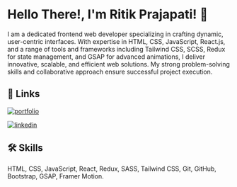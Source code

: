 
# Hello There!, I'm Ritik Prajapati! 👋


I am a dedicated frontend web developer specializing in crafting dynamic, user-centric interfaces. With expertise in HTML, CSS, JavaScript, React.js, and a range of tools and frameworks including Tailwind CSS, SCSS, Redux for state management, and GSAP for advanced animations, I deliver innovative, scalable, and efficient web solutions. My strong problem-solving skills and collaborative approach ensure successful project execution.


## 🔗 Links
[![portfolio](https://img.shields.io/badge/my_portfolio-000?style=for-the-badge&logo=ko-fi&logoColor=white)](https://ritikprajapati.netlify.app)

[![linkedin](https://img.shields.io/badge/linkedin-0A66C2?style=for-the-badge&logo=linkedin&logoColor=white)](https://www.linkedin.com/in/ritik-prajapati-666a8823a/)


## 🛠 Skills
HTML, CSS, JavaScript, React, Redux, SASS, Tailwind CSS, Git, GitHub, Bootstrap, GSAP, Framer Motion.


